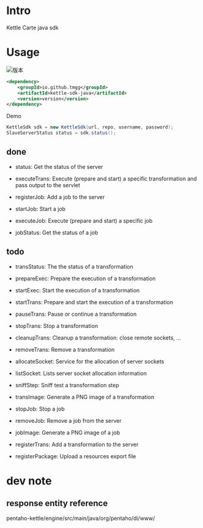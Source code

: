 # Intro
Kettle Carte java sdk

# Usage
![版本](https://img.shields.io/maven-central/v/io.github.tmgg/kettle-sdk-java)
```xml
<dependency>
    <groupId>io.github.tmgg</groupId>
    <artifactId>kettle-sdk-java</artifactId>
    <version>version</version>
</dependency>
```

Demo
```java
KettleSdk sdk = new KettleSdk(url, repo, username, password);
SlaveServerStatus status = sdk.status();
```




## done

- status: Get the status of the server
- executeTrans: Execute (prepare and start) a specific transformation and pass output to the servlet

- registerJob: Add a job to the server
- startJob: Start a job
- executeJob: Execute (prepare and start) a specific job
- jobStatus: Get the status of a job
## todo

- transStatus: The the status of a transformation
- prepareExec: Prepare the execution of a transformation
- startExec: Start the execution of a transformation
- startTrans: Prepare and start the execution of a transformation
- pauseTrans: Pause or continue a transformation
- stopTrans: Stop a transformation
- cleanupTrans: Cleanup a transformation: close remote sockets, ...
- removeTrans: Remove a transformation
- allocateSocket: Service for the allocation of server sockets
- listSocket: Lists server socket allocation information
- sniffStep: Sniff test a transformation step
- transImage: Generate a PNG image of a transformation



- stopJob: Stop a job

- removeJob: Remove a job from the server


- jobImage: Generate a PNG image of a job


- registerTrans: Add a transformation to the server
- registerPackage: Upload a resources export file




# dev note

## response entity reference

pentaho-kettle/engine/src/main/java/org/pentaho/di/www/
